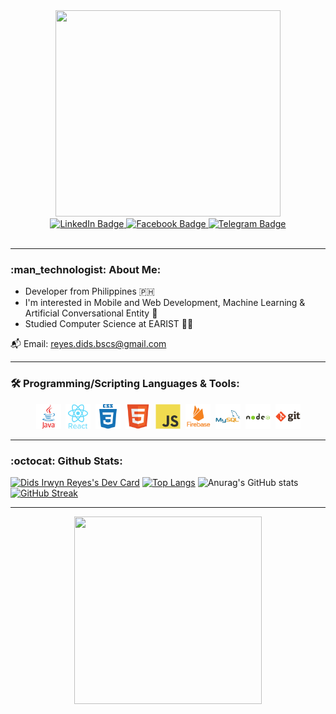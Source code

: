<div id="header" align="center">
  <img src="https://media.giphy.com/media/VGcVZyreAU2UewDI81/giphy.gif" height = "330" width="360"/>
</div>

<div id="badges" align="center">
  <a href="https://www.linkedin.com/in/dids-irwyn-reyes-605214159" target="_blank"/>
<img src="https://img.shields.io/badge/LinkedIn-blue?style=for-the-badge&logo=linkedin&logoColor=white" alt="LinkedIn Badge"/>
  </a>
  <a href="https://www.facebook.com/didsirwyn.reyes/">
<img src="https://camo.githubusercontent.com/ae469df0ca892760cf6edd0c12b154d6d18dd56c019ad0fc12d881c17d3db3d3/68747470733a2f2f696d672e736869656c64732e696f2f7374617469632f76313f7374796c653d666f722d7468652d6261646765266d6573736167653d46616365626f6f6b26636f6c6f723d313837374632266c6f676f3d46616365626f6f6b266c6f676f436f6c6f723d464646464646266c6162656c3d" alt="Facebook Badge"/>
  </a>
  <a href="https://t.me/skedaddl3">
<img src="https://camo.githubusercontent.com/6f137f6e48f123181ee64838b8aa29e5e3cf4e69a8999e7056f4df2e3331c4b9/68747470733a2f2f696d672e736869656c64732e696f2f7374617469632f76313f7374796c653d666f722d7468652d6261646765266d6573736167653d54656c656772616d26636f6c6f723d323641354534266c6f676f3d54656c656772616d266c6f676f436f6c6f723d464646464646266c6162656c3d" alt="Telegram Badge"/>
  </a>
  <!--<a href="https://open.spotify.com/user/rdids?si=3g1qV3MjRQKM5AF_ecGW0A&utm_source=copy-link">
<img src="https://camo.githubusercontent.com/f63f025c4f4797f4e0cf1904d1c87d02179a369b11948d5023af396d30dcad7b/68747470733a2f2f696d672e736869656c64732e696f2f7374617469632f76313f7374796c653d666f722d7468652d6261646765266d6573736167653d53706f7469667926636f6c6f723d314442393534266c6f676f3d53706f74696679266c6f676f436f6c6f723d464646464646266c6162656c3d" alt="Spotify Badge"/>
  </a>
-->
</div>

<div align="center">
<img src="https://komarev.com/ghpvc/?username=skedaddl3" alt=""/>
</div>

<hr/>


<h3>:man_technologist: About Me:</h3>

- Developer from Philippines :philippines:
- I'm interested in Mobile and Web Development, Machine Learning & Artificial Conversational Entity :robot:
- Studied Computer Science at EARIST :man_student:

:mailbox_with_mail: Email: reyes.dids.bscs@gmail.com

<hr/>

### :hammer_and_wrench: Programming/Scripting Languages & Tools:
<div align="center">
  <img src="https://github.com/devicons/devicon/blob/master/icons/java/java-original-wordmark.svg" title="Java" alt="Java" width="40" height="40"/>&nbsp;
  <img src="https://github.com/devicons/devicon/blob/master/icons/react/react-original-wordmark.svg" title="React" alt="React" width="40" height="40"/>&nbsp;
<!-- UWL
<img src="https://github.com/devicons/devicon/blob/master/icons/flutter/flutter-original.svg" title="Flutter" alt="Flutter" width="40" height="40"/>&nbsp;
<img src="https://github.com/devicons/devicon/blob/master/icons/gatsby/gatsby-original.svg" title="Gatsby"  alt="Gatsby" width="40" height="40"/>&nbsp;
  <img src="https://github.com/devicons/devicon/blob/master/icons/redux/redux-original.svg" title="Redux" alt="Redux " width="40" height="40"/>&nbsp;
  <img src="https://github.com/devicons/devicon/blob/master/icons/amazonwebservices/amazonwebservices-plain-wordmark.svg" title="AWS" alt="AWS" width="40" height="40"/>&nbsp;
-->
  <img src="https://github.com/devicons/devicon/blob/master/icons/css3/css3-plain-wordmark.svg"  title="CSS3" alt="CSS" width="40" height="40"/>&nbsp;
  <img src="https://github.com/devicons/devicon/blob/master/icons/html5/html5-original.svg" title="HTML5" alt="HTML" width="40" height="40"/>&nbsp;
  <img src="https://github.com/devicons/devicon/blob/master/icons/javascript/javascript-original.svg" title="JavaScript" alt="JavaScript" width="40" height="40"/>&nbsp;
  <img src="https://github.com/devicons/devicon/blob/master/icons/firebase/firebase-plain-wordmark.svg" title="Firebase" alt="Firebase" width="40" height="40"/>&nbsp;
  <img src="https://github.com/devicons/devicon/blob/master/icons/mysql/mysql-original-wordmark.svg" title="MySQL"  alt="MySQL" width="40" height="40"/>&nbsp;
  <img src="https://github.com/devicons/devicon/blob/master/icons/nodejs/nodejs-original-wordmark.svg" title="NodeJS" alt="NodeJS" width="40" height="40"/>&nbsp;
  <img src="https://github.com/devicons/devicon/blob/master/icons/git/git-original-wordmark.svg" title="Git" **alt="Git" width="40" height="40"/>
</div>

<hr/>

### :octocat: Github Stats:

<a href="https://app.daily.dev/dids"><img src="https://api.daily.dev/devcards/ce5ad37da6594d2796a52f450555d4b3.png?r=1i4" width="400" alt="Dids Irwyn Reyes's Dev Card"/></a> [![Top Langs](https://github-readme-stats.vercel.app/api/top-langs/?username=skedaddl3&langs_count=8&theme=vue-dark)](https://github.com/anuraghazra/github-readme-stats) ![Anurag's GitHub stats](https://github-readme-stats.vercel.app/api?username=skedaddl3&theme=dark&show_icons=true) [![GitHub Streak](http://github-readme-streak-stats.herokuapp.com?user=skedaddl3&theme=dracula&date_format=M%20j%5B%2C%20Y%5D)](https://git.io/streak-stats)

<hr/>

<div align="center">
<img src="https://media.giphy.com/media/f6hnhHkks8bk4jwjh3/giphy.gif" height="300" width="300"/>
</div>
